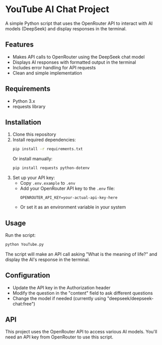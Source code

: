 # YouTube AI Chat Project

A simple Python script that uses the OpenRouter API to interact with AI models (DeepSeek) and display responses in the terminal.

## Features

- Makes API calls to OpenRouter using the DeepSeek chat model
- Displays AI responses with formatted output in the terminal
- Includes error handling for API requests
- Clean and simple implementation

## Requirements

- Python 3.x
- requests library

## Installation

1. Clone this repository
2. Install required dependencies:
   ```bash
   pip install -r requirements.txt
   ```
   Or install manually:
   ```bash
   pip install requests python-dotenv
   ```
3. Set up your API key:
   - Copy `.env.example` to `.env`
   - Add your OpenRouter API key to the `.env` file:
     ```
     OPENROUTER_API_KEY=your-actual-api-key-here
     ```
   - Or set it as an environment variable in your system

## Usage

Run the script:
```bash
python YouTube.py
```

The script will make an API call asking "What is the meaning of life?" and display the AI's response in the terminal.

## Configuration

- Update the API key in the Authorization header
- Modify the question in the "content" field to ask different questions
- Change the model if needed (currently using "deepseek/deepseek-chat:free")

## API

This project uses the OpenRouter API to access various AI models. You'll need an API key from OpenRouter to use this script.
